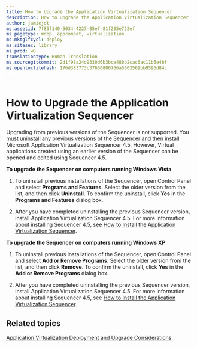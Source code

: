 ```yaml
---
title: How to Upgrade the Application Virtualization Sequencer
description: How to Upgrade the Application Virtualization Sequencer
author: jamiejdt
ms.assetid: 7f85f140-5034-4227-85ef-81f205e722ef
ms.pagetype: mdop, appcompat, virtualization
ms.mktglfcycl: deploy
ms.sitesec: library
ms.prod: w8
translationtype: Human Translation
ms.sourcegitcommit: 2d1f98a24d9330d6b3bce488b2cac6ac11b5e4bf
ms.openlocfilehash: 176d383773c37650800766a5603569bb9595d84c

---
```



# How to Upgrade the Application Virtualization Sequencer


Upgrading from previous versions of the Sequencer is not supported. You must uninstall any previous versions of the Sequencer and then install Microsoft Application Virtualization Sequencer 4.5. However, Virtual applications created using an earlier version of the Sequencer can be opened and edited using Sequencer 4.5.

**To upgrade the Sequencer on computers running Windows Vista**

1.  To uninstall previous installations of the Sequencer, open Control Panel and select **Programs and Features**. Select the older version from the list, and then click **Uninstall**. To confirm the uninstall, click **Yes** in the **Programs and Features** dialog box.

2.  After you have completed uninstalling the previous Sequencer version, install Application Virtualization Sequencer 4.5. For more information about installing Sequencer 4.5, see [How to Install the Application Virtualization Sequencer](how-to-install-the-application-virtualization-sequencer.md).

**To upgrade the Sequencer on computers running Windows XP**

1.  To uninstall previous installations of the Sequencer, open Control Panel and select **Add or Remove Programs**. Select the older version from the list, and then click **Remove**. To confirm the uninstall, click **Yes** in the **Add or Remove Programs** dialog box.

2.  After you have completed uninstalling the previous Sequencer version, install Application Virtualization Sequencer 4.5. For more information about installing Sequencer 4.5, see [How to Install the Application Virtualization Sequencer](how-to-install-the-application-virtualization-sequencer.md).

## Related topics


[Application Virtualization Deployment and Upgrade Considerations](application-virtualization-deployment-and-upgrade-considerations.md)

 

 








<!--HONumber=Jun16_HO4-->


